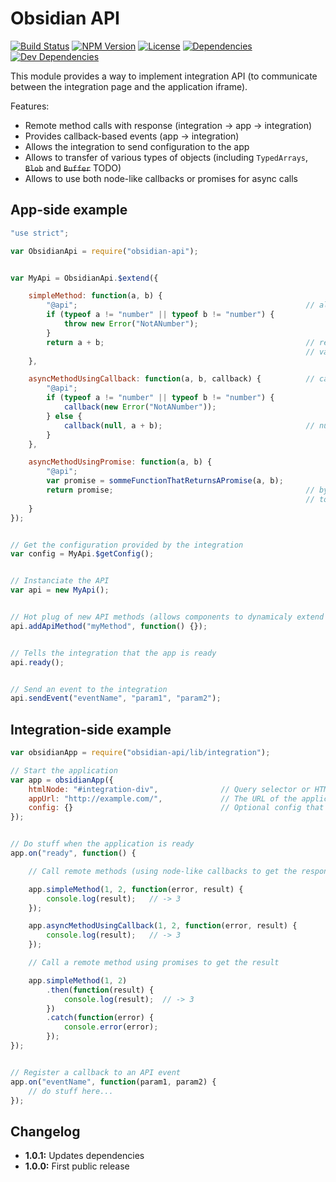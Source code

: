 # Obsidian API

[![Build Status](https://travis-ci.org/wanadev/obsidian-api.svg?branch=master)](https://travis-ci.org/wanadev/obsidian-api)
[![NPM Version](http://img.shields.io/npm/v/obsidian-api.svg?style=flat)](https://www.npmjs.com/package/obsidian-api)
[![License](http://img.shields.io/npm/l/obsidian-api.svg?style=flat)](https://github.com/wanadev/obsidian-api/blob/master/LICENSE)
[![Dependencies](https://img.shields.io/david/wanadev/obsidian-api.svg?maxAge=2592000)]()
[![Dev Dependencies](https://img.shields.io/david/dev/wanadev/obsidian-api.svg?maxAge=2592000)]()


This module provides a way to implement integration API (to communicate between the integration page and the application iframe).

Features:

* Remote method calls with response (integration -> app -> integration)
* Provides callback-based events (app -> integration)
* Allows the integration to send configuration to the app
* Allows to transfer of various types of objects (including `TypedArrays`, ~~`Blob`~~ and ~~`Buffer`~~ TODO)
* Allows to use both node-like callbacks or promises for async calls


## App-side example

```javascript
"use strict";

var ObsidianApi = require("obsidian-api");


var MyApi = ObsidianApi.$extend({

    simpleMethod: function(a, b) {
        "@api";                                                   // allows to call this method from the integration side
        if (typeof a != "number" || typeof b != "number") {
            throw new Error("NotANumber");
        }
        return a + b;                                             // return of a simple result (will be passed as return
                                                                  // value to the integration-side caller)
    },

    asyncMethodUsingCallback: function(a, b, callback) {          // callback = function(error, result) {}
        "@api";
        if (typeof a != "number" || typeof b != "number") {
            callback(new Error("NotANumber"));
        } else {
            callback(null, a + b);                                // null as first param means "no error"
        }
    },

    asyncMethodUsingPromise: function(a, b) {
        "@api";
        var promise = sommeFunctionThatReturnsAPromise(a, b);
        return promise;                                           // by returning a promise, the API will wait for the promise
                                                                  // to be resolved and then return the result to the integration
    }
});


// Get the configuration provided by the integration
var config = MyApi.$getConfig();


// Instanciate the API
var api = new MyApi();


// Hot plug of new API methods (allows components to dynamicaly extend the API)
api.addApiMethod("myMethod", function() {});


// Tells the integration that the app is ready
api.ready();


// Send an event to the integration
api.sendEvent("eventName", "param1", "param2");
```


## Integration-side example

```javascript
var obsidianApp = require("obsidian-api/lib/integration");

// Start the application
var app = obsidianApp({
    htmlNode: "#integration-div",              // Query selector or HTMLElement that will be the parent of the iframe
    appUrl: "http://example.com/",             // The URL of the application
    config: {}                                 // Optional config that will be passed to the application
});


// Do stuff when the application is ready
app.on("ready", function() {

    // Call remote methods (using node-like callbacks to get the response)

    app.simpleMethod(1, 2, function(error, result) {
        console.log(result);   // -> 3
    });

    app.asyncMethodUsingCallback(1, 2, function(error, result) {
        console.log(result);   // -> 3
    });

    // Call a remote method using promises to get the result

    app.simpleMethod(1, 2)
        .then(function(result) {
            console.log(result);  // -> 3
        })
        .catch(function(error) {
            console.error(error);
        });
});


// Register a callback to an API event
app.on("eventName", function(param1, param2) {
    // do stuff here...
});
```


## Changelog

* **1.0.1:** Updates dependencies
* **1.0.0:** First public release

